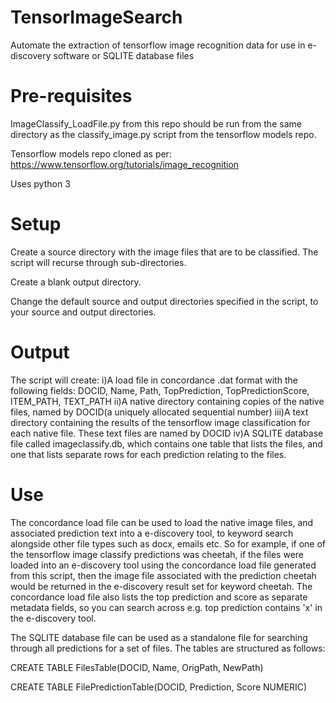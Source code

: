 
# TensorImageSearch
Automate the extraction of tensorflow image recognition data for use in e-discovery software or SQLITE database files

# Pre-requisites

ImageClassify_LoadFile.py from this repo should be run from the same directory as the classify_image.py script from the tensorflow models repo.

Tensorflow models repo cloned as per:
https://www.tensorflow.org/tutorials/image_recognition

Uses python 3

# Setup

Create a source directory with the image files that are to be classified.  The script will recurse through sub-directories.

Create a blank output directory.

Change the default source and output directories specified in the script, to your source and output directories.

# Output

The script will create:
i)A load file in concordance .dat format with the following fields: DOCID, Name, Path, TopPrediction, TopPredictionScore, ITEM_PATH, TEXT_PATH
ii)A native directory containing copies of the native files, named by DOCID(a uniquely allocated sequential number)
iii)A text directory containing the results of the tensorflow image classification for each native file.  These text files are named by DOCID
iv)A SQLITE database file called imageclassify.db, which contains one table that lists the files, and one that lists separate rows for each prediction relating to the files.  

# Use

The concordance load file can be used to load the native image files, and associated prediction text into a e-discovery tool, to keyword search alongside other file types such as docx, emails etc.  So for example, if one of the tensorflow image classify predictions was cheetah, if the files were loaded into an e-discovery tool using the concordance load file generated from this script, then the image file associated with the prediction cheetah would be returned in the e-discovery result set for keyword cheetah.  The concordance load file also lists the top prediction and score as separate metadata fields, so you can search across e.g. top prediction contains 'x' in the e-discovery tool.

The SQLITE database file can be used as a standalone file for searching through all predictions for a set of files. The tables are structured as follows:

CREATE TABLE FilesTable(DOCID, Name, OrigPath, NewPath)

CREATE TABLE FilePredictionTable(DOCID, Prediction, Score NUMERIC)



